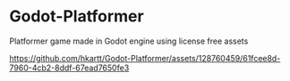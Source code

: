 # Godot-Platformer
Platformer game made in Godot engine using license free assets


https://github.com/hkartt/Godot-Platformer/assets/128760459/61fcee8d-7960-4cb2-8ddf-67ead7650fe3


